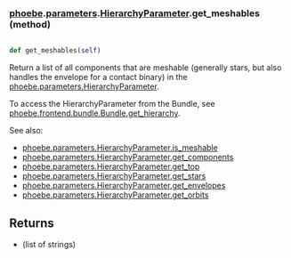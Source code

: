 ### [phoebe](phoebe.md).[parameters](phoebe.parameters.md).[HierarchyParameter](phoebe.parameters.HierarchyParameter.md).get_meshables (method)


```py

def get_meshables(self)

```



Return a list of all components that are meshable (generally stars,
but also handles the envelope for a contact binary)
in the [phoebe.parameters.HierarchyParameter](phoebe.parameters.HierarchyParameter.md).

To access the HierarchyParameter from the Bundle, see
 [phoebe.frontend.bundle.Bundle.get_hierarchy](phoebe.frontend.bundle.Bundle.get_hierarchy.md).

See also:
* [phoebe.parameters.HierarchyParameter.is_meshable](phoebe.parameters.HierarchyParameter.is_meshable.md)
* [phoebe.parameters.HierarchyParameter.get_components](phoebe.parameters.HierarchyParameter.get_components.md)
* [phoebe.parameters.HierarchyParameter.get_top](phoebe.parameters.HierarchyParameter.get_top.md)
* [phoebe.parameters.HierarchyParameter.get_stars](phoebe.parameters.HierarchyParameter.get_stars.md)
* [phoebe.parameters.HierarchyParameter.get_envelopes](phoebe.parameters.HierarchyParameter.get_envelopes.md)
* [phoebe.parameters.HierarchyParameter.get_orbits](phoebe.parameters.HierarchyParameter.get_orbits.md)

Returns
-------
* (list of strings)

